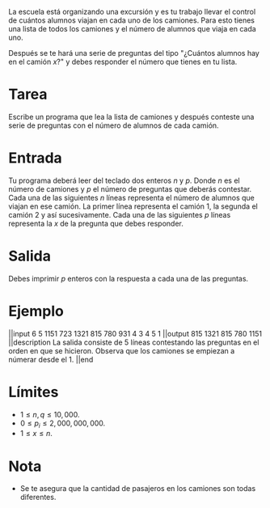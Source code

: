 La escuela está organizando una excursión y es tu trabajo llevar el control de cuántos alumnos viajan en cada uno de los camiones.
Para esto tienes una lista de todos los camiones y el número de alumnos que viaja en cada uno.

Después se te hará una serie de preguntas del tipo "¿Cuántos alumnos hay en el camión $x$?" y debes responder el número que tienes en tu lista.

# Tarea

Escribe un programa que lea la lista de camiones y después conteste una serie de preguntas con el número de alumnos de cada camión.

# Entrada

Tu programa deberá leer del teclado dos enteros $n$ y $p$.
Donde $n$ es el número de camiones y $p$ el número de preguntas que deberás contestar.
Cada una de las siguientes $n$ líneas representa el número de alumnos que viajan en ese camión. La primer línea representa el camión $1$, la segunda el camión $2$ y así sucesivamente.
Cada una de las siguientes $p$ líneas representa la $x$ de la pregunta que debes responder.

# Salida

Debes imprimir $p$ enteros con la respuesta a cada una de las preguntas.

# Ejemplo

||input
6 5
1151
723
1321
815
780
931
4
3
4
5
1
||output
815
1321
815
780
1151
||description
La salida consiste de 5 líneas contestando las preguntas en el orden en que se hicieron. Observa que los camiones se empiezan a númerar desde el $1$.
||end

# Límites

- $1 \leq n, q \leq 10,000$.
- $0 \leq p_{i} \leq 2,000,000,000$.
- $1 \leq x \leq n$.

# Nota

- Se te asegura que la cantidad de pasajeros en los camiones son todas diferentes.
